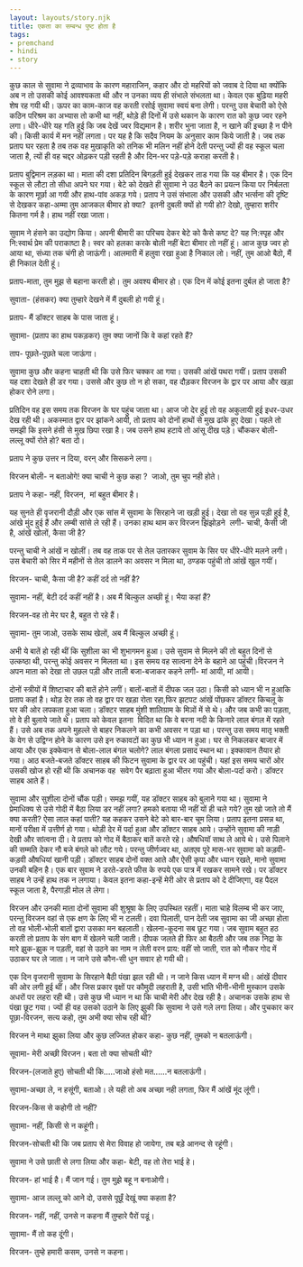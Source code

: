 ```yaml
---  
layout: layouts/story.njk  
title: एकता का सम्बन्ध पुष्ट होता है  
tags:  
- premchand  
- hindi  
- story  
---  
```

    
कुछ काल से सुवामा ने द्रव्याभाव के कारण महाराजिन, कहार और दो महरियों को जवाब दे दिया था क्योंकि अब न तो उसकी कोई आवश्यकता थी और न उनका व्यय ही संभाले संभलता था। केवल एक बुढ़िया महरी शेष रह गयी थी। ऊपर का काम-काज वह करती रसोई सुवामा स्वयं बना लेगी। परन्तु उस बेचारी को ऐसे कठिन परिश्रम का अभ्यास तो कभी था नहीं, थोड़े ही दिनों में उसे थकान के कारण रात को कुछ ज्वर रहने लगा। धीरे-धीरे यह गति हुई कि जब देखें ज्वर विद्यमान है। शरीर भुना जाता है, न खाने की इच्छा है न पीने की। किसी कार्य में मन नहीं लगता। पर यह है कि सदैव नियम के अनुसार काम किये जाती है। जब तक प्रताप घर रहता है तब तक वह मुखाकृति को तनिक भी मलिन नहीं होने देती परन्तु ज्यों ही वह स्कूल चला जाता है, त्यों ही वह चद्दर ओढ़कर पड़ी रहती है और दिन-भर पड़े-पड़े कराहा करती है।  

प्रताप बुद्विमान लड़का था। माता की दशा प्रतिदिन बिगड़ती हुई देखकर ताड गया कि यह बीमार है। एक दिन स्कूल से लौटा तो सीधा अपने घर गया। बेटे को देखते ही सुवामा ने उठ बैठने का प्रयत्न किया पर निर्बलता के कारण मूर्छा आ गयी और हाथ-पांव अकड़ गये। प्रताप ने उसं संभाला और उसकी और भर्त्सना की दृष्टि से देखकर कहा-अम्मा तुम आजकल बीमार हो क्या?  इतनी दुबली क्यों हो गयी हो? देखो, तुम्हारा शरीर कितना गर्म है। हाथ नहीं रखा जाता।  

सुवाम ने हंसने का उद्योग किया। अपनी बीमारी का परिचय देकर बेटे को कैसे कष्ट दे? यह नि:स्पृह और नि:स्वार्थ प्रेम की पराकाष्टा है। स्वर को हलका करके बोली नहीं बेटा बीमार तो नहीं हूं। आज कुछ ज्वर हो आया था, संध्या तक चंगी हो जाऊंगी। आलमारी में हलुवा रखा हुआ है निकाल लो। नहीं, तुम आओ बैठो, मैं ही निकाल देती हूं।  

प्रताप-माता, तुम मुझ से बहाना करती हो। तुम अवश्य बीमार हो। एक दिन में कोई इतना दुर्बल हो जाता है?  

सुवाता- (हंसकर) क्या तुम्हारे देखने में मैं दुबली हो गयी हूं।  

प्रताप- मैं डॉक्टर साहब के पास जाता हूं।  

सुवामा- (प्रताप का हाथ पकड़कर) तुम क्या जानों कि वे कहां रहते हैं?  

ताप- पूछते-पूछते चला जाऊंगा।  

सुवामा कुछ और कहना चाहती थी कि उसे फिर चक्कर आ गया। उसकी आंखें पथरा गयीं। प्रताप उसकी यह दशा देखते ही डर गया। उससे और कुछ तो न हो सका, वह दौड़कर विरजन के द्वार पर आया और खड़ा होकर रोने लगा।  

प्रतिदिन वह इस समय तक विरजन के घर पहुंच जाता था। आज जो देर हुई तो वह अकुलायी हुई इधर-उधर देख रही थी। अकस्मात द्वार पर झांकने आयी, तो प्रताप को दोनों हाथों से मुख ढांके हुए देखा। पहले तो समझी कि इसने हंसी से मुख छिपा रखा है। जब उसने हाथ हटाये तो आंसू दीख पड़े। चौंककर बोली- लल्लू क्यों रोते हो? बता दो।  

प्रताप ने कुछ उत्तर न दिया, वरन् और सिसकने लगा।  

विरजन बोली- न बताओगे! क्या चाची ने कुछ कहा ?  जाओ, तुम चुप नही होते।  

प्रताप ने कहा- नहीं, विरजन,  मां बहुत बीमार है।  

यह सुनते ही वृजरानी दौड़ी और एक सांस में सुवामा के सिरहाने जा खड़ी हुई। देखा तो वह सुन्न पड़ी हुई है, आंखे मुंद हुई हैं और लम्बी सांसे ले रही हैं। उनका हाथ थाम कर विरजन झिंझोड़ने  लगी- चाची, कैसी जी है, आंखें खोलों, कैसा जी है?  

परन्तु चाची ने आंखें न खोलीं। तब वह ताक पर से तेल उतारकर सुवाम के सिर पर धीरे-धीरे मलने लगी। उस बेचारी को सिर में महीनों से तेल डालने का अवसर न मिला था, ठण्डक पहुंची तो आंखें खुल गयीं।  

विरजन- चाची, कैसा जी है? कहीं दर्द तो नहीं है?  

सुवामा- नहीं, बेटी दर्द कहीं नहीं है। अब मैं बिल्कुल अच्छी हूं। भैया कहां हैं?  

विरजन-वह तो मेर घर है, बहुत रो रहे हैं।  

सुवामा- तुम जाओ, उसके साथ खेलों, अब मैं बिल्कुल अच्छी हूं।  

अभी ये बातें हो रही थीं कि सुशीला का भी शुभागमन हुआ। उसे सुवाम से मिलने की तो बहुत दिनों से उत्कष्ठा थी, परन्तु कोई अवसर न मिलता था। इस समय वह सात्वना देने के बहाने आ पहुंची।विरजन ने अपन माता को देखा तो उछल पड़ी और ताली बजा-बजाकर कहने लगी- मां आयी, मां आयी।  

दोनों स्त्रीयों में शिष्टाचार की बातें होने लगीं। बातों-बातों में दीपक जल उठा। किसी को ध्यान भी न हुआकि प्रताप कहां है। थोड़ देर तक तो वह द्वार पर खड़ा रोता रहा,फिर झटपट आंखें पोंछकर डॉक्टर किचलू के घर की ओर लपकता हुआ चला। डॉक्टर साहब मुंशी शालिग्राम के मिञों में से थे। और जब कभी का पड़ता, तो वे ही बुलाये जाते थे। प्रताप को केवल इतना  विदित था कि वे बरना नदी के किनारे लाल बंगल में रहते हैं। उसे अब तक अपने मुहल्ले से बाहर निकलने का कभी अवसर न पड़ा था। परन्तु उस समय मातृ भक्ती के वेग से उद्विग्न होने के कारण उसे इन रुकावटों का कुछ भी ध्यान न हुआ। घर से निकलकर बाजार में आया और एक इक्केवान से बोला-लाल बंगल चलोगे? लाल बंगला प्रसाद स्थान था। इक्कावान तैयार हो गया। आठ बजते-बजते डॉक्टर साहब की फिटन सुवामा के द्वार पर आ पहुंची। यहां इस समय चारों ओर उसकी खोज हो रही थी कि अचानक वह  सवेग पैर बढ़ाता हुआ भीतर गया और बोला-पर्दा करो। डॉक्टर साहब आते हैं।  

सुवामा और सुशीला दोनों चौंक पड़ी। समझ गयीं, यह डॉक्टर साहब को बुलाने गया था। सुवामा ने प्रेमाधिक्य से उसे गोदी में बैठा लिया डर नहीं लगा? हमको बताया भी नहीं यों ही चले गये? तुम खो जाते तो मैं क्या करती? ऐसा लाल कहां पाती? यह कहकर उसने बेटे को बार-बार चूम लिया। प्रताप इतना प्रसन्न था, मानों परीक्षा में उत्तीर्ण हो गया। थोड़ी देर में पर्दा हुआ और डॉक्टर साहब आये। उन्होंने सुवामा की नाड़ी देखी और सांत्वना दी। वे प्रताप को गोद में बैठाकर बातें करते रहे। औषधियॉ साथ ले आये थे। उसे पिलाने की सम्मति देकर नौ बजे बंगले को लौट गये। परन्तु जीर्णज्वर था, अतएव पूरे मास-भर सुवामा को कड़वी-कड़वी औषधियां खानी पड़ी। डॉक्टर साहब दोनों वक्त आते और ऐसी कृपा और ध्यान रखते, मानो सुवामा उनकी बहिन है। एक बार सुवाम ने डरते-डरते फीस के रुपये एक पात्र में रखकर सामने रखे। पर डॉक्टर साहब ने उन्हें हाथ तक न लगाया। केवल इतना कहा-इन्हें मेरी ओर से प्रताप को दे दीजिएगा, वह पैदल स्कूल जाता है, पैरगाड़ी मोल ले लेगा।  

विरजन और उनकी माता दोनों सुवामा की शुश्रूषा के लिए उपस्थित रहतीं। माता चाहे विलम्ब भी कर जाए, परन्तु विरजन वहां से एक क्षण के लिए भी न टलती। दवा पिलाती, पान देती जब सुवामा का जी अच्छा होता तो वह भोली-भोली बातों द्वारा उसका मन बहलाती। खेलना-कूदना सब छूट गया। जब सुवाम बहुत हठ करती तो प्रताप के संग बाग में खेलने चली जाती। दीपक जलते ही फिर आ बैठती और जब तक निद्रा के मारे झुक-झुक न पड़ती, वहां से उठने का नाम न लेती वरन प्राय: वहीं सो जाती, रात को नौकर गोद में उठाकर घर ले जाता। न जाने उसे कौन-सी धुन सवार हो गयी थी।  

एक दिन वृजरानी सुवामा के सिरहाने बैठी पंखा झल रही थी। न जाने किस ध्यान में मग्न थी। आंखें दीवार की ओर लगी हुई थीं। और जिस प्रकार वृक्षों पर कौमुदी लहराती है, उसी भांति भीनी-भीनी मुस्कान उसके अधरों पर लहरा रही थी। उसे कुछ भी ध्यान न था कि चाची मेरी और देख रही है। अचानक उसके हाथ से पंखा छूट गया। ज्यों ही वह उसको उठाने के लिए झुकी कि सुवामा ने उसे गले लगा लिया। और पुचकार कर पूछा-विरजन, सत्य कहो, तुम अभी क्या सोच रही थी?  

विरजन ने माथा झुका लिया और कुछ लज्जित होकर कहा- कुछ नहीं, तुमको न बतलाऊंगी।  

सूवामा- मेरी अच्छी विरजन। बता तो क्या सोचती थी?  

विरजन-(लजाते हुए) सोचती थी कि.....जाओ हंसो मत......न बतलाऊंगी।  

सुवामा-अच्छा ले, न हसूंगी, बताओ। ले यही तो अब अच्छा नही लगता, फिर मैं आंखें मूंद लूंगी।  

विरजन-किस से कहोगी तो नहीं?  

सुवामा- नहीं, किसी से न कहूंगी।  

विरजन-सोचती थी कि जब प्रताप से मेरा विवाह हो जायेगा, तब बड़े आनन्द से रहूंगी।  

सुवामा ने उसे छाती से लगा लिया और कहा- बेटी, वह तो तेरा भाई हे।  

विरजन- हां भाई है। मैं जान गई। तुम मुझे बहू न बनाओगी।  

सुवामा- आज लल्लू को आने दो, उससे पूछूँ देखूं क्या कहता है?  

विरजन- नहीं, नहीं, उनसे न कहना मैं तुम्हारे पैरों पडूं।  

सुवामा- मैं तो कह दूंगी।  

विरजन- तुम्हे हमारी कसम, उनसे न कहना।  


    